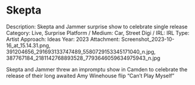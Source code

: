 # Skepta

Description: Skepta and Jammer surprise show to celebrate single release
Category: Live, Surprise
Platform / Medium: Car, Street
Digi / IRL: IRL
Type: Artist
Approach: Ideas
Year: 2023
Attachment: Screenshot_2023-10-16_at_15.14.31.png, 391204656_291693133747489_5580729153345171040_n.jpg, 387767184_2181142768893528_7793646059634975943_n.jpg

Skepta and Jammer threw an impromptu show in Camden to celebrate the release of their long awaited Amy Winehouse flip “Can’t Play Myself”